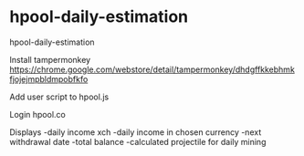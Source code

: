# hpool-daily-estimation
hpool-daily-estimation


Install tampermonkey
https://chrome.google.com/webstore/detail/tampermonkey/dhdgffkkebhmkfjojejmpbldmpobfkfo

Add user script to hpool.js

Login hpool.co

Displays
-daily income xch
-daily income in chosen currency
-next withdrawal date
-total balance
-calculated projectile for daily mining

